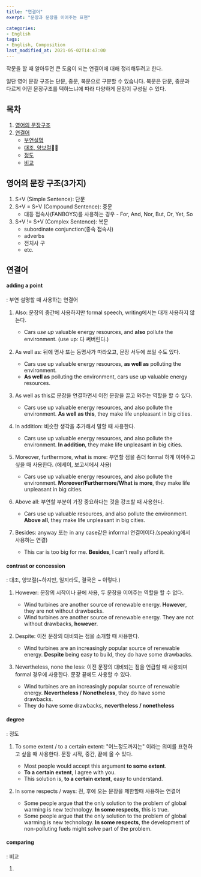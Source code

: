 ```yaml
---
title: "연결어"
exerpt: "문장과 문장을 이어주는 표현"

categories:
- English
tags:
- English, Composition
last_modified_at: 2021-05-02T14:47:00
---
```


작문을 할 때 알아두면 큰 도움이 되는 연결어에 대해 정리해두려고 한다.

일단 영어 문장 구조는 단문, 중문, 복문으로 구분할 수 있습니다.
복문은 단문, 중문과 다르게 어떤 문장구조를 택하느냐에 따라 다양하게 문장이 구성될 수 있다.

## 목차
1. [영어의 문장구조](#영어의-문장-구조(3가지))
2. [연결어](#연결어)
    - [부연설명](#adding-a-point)
    - [대조, 양보절](#contrast-or-concession)
    - [정도](#degree)
    - [비교](#comparing)

## 영어의 문장 구조(3가지)
1. S+V (Simple Sentence): 단문
2. S+V = S+V (Compound Sentence): 중문
    - 대등 접속사(FANBOYS)를 사용하는 경우 - For, And, Nor, But, Or, Yet, So
3. S+V != S+V (Complex Sentence): 복문
    - subordinate conjunction(종속 접속사)
    - adverbs
    - 전치사 구
    - etc.

## 연결어
#### adding a point
: 부연 설명할 때 사용하는 연결어

1. Also: 문장의 중간에 사용하지만 formal speech, writing에서는 대개 사용하지 않는다.
    - Cars *use up* valuable energy resources, and __also__ pollute the environment.
    (use up: 다 써버린다.)

2. As well as: 뒤에 명사 또는 동명사가 따라오고, 문장 서두에 쓰일 수도 있다.
    - Cars use up valuable energy resources, __as well as__ polluting the environment.
    - __As well as__ polluting the environment, cars use up valuable energy resources.

3. As well as this로 문장을 연결하면서 이전 문장을 끌고 와주는 역할을 할 수 있다.
    - Cars use up valuable energy resources, and also pollute the environment. __As well as this__, they make life unpleasant in big cities.

4. In addition: 비슷한 생각을 추가해서 말할 때 사용한다.
    - Cars use up valuable energy resources, and also pollute the environment. __In addition__, they make life unpleasant in big cities.

5. Moreover, furthermore, what is more: 부연할 점을 좀더 formal 하게 이어주고 싶을 때 사용한다. (에세이, 보고서에서 사용)  
    - Cars use up valuable energy resources, and also pollute the environment. __Moreover/Furthermore/What is more__, they make life unpleasant in big cities.

6. Above all: 부연할 부분이 가장 중요하다는 것을 강조할 때 사용한다.
    - Cars use up valuable resources, and also pollute the environment. __Above all__, they make life unpleasant in big cities.

7. Besides: anyway 또는 in any case같은 informal 연결어이다.(speaking에서 사용하는 연결)
    - This car is too big for me. __Besides__, I can't really afford it.

#### contrast or concession
: 대조, 양보절(~하지만, 일지라도, 결국은 ~ 이렇다.)

1. However: 문장의 시작이나 끝에 사용, 두 문장을 이어주는 역할을 할 수 없다.
    - Wind turbines are another source of renewable energy. __However__, they are not without drawbacks.
    - Wind turbines are another source of renewable energy. They are not without drawbacks, __however__.

2. Despite: 이전 문장의 대비되는 점을 소개할 때 사용한다.
    - Wind turbines are an increasingly popular source of renewable energy. __Despite__ being easy to build, they do have some drawbacks.

3. Nevertheless, none the less: 이전 문장의 대비되는 점을 언급할 때 사용되며 formal 경우에 사용한다. 문장 끝에도 사용할 수 있다.
    - Wind turbines are an increasingly popular source of renewable energy. __Nevertheless / Nonetheless__, they do have some drawbacks.
    - They do have some drawbacks, __nevertheless / nonetheless__

#### degree
: 정도

1. To some extent / to a certain extent: "어느정도까지는" 이라는 의미를 표현하고 싶을 때 사용한다. 문장 시작, 중간, 끝에 올 수 있다.
    - Most people would accept this argument __to some extent__.
    - __To a certain extent__, I agree with you.
    - This solution is, __to a certain extent__, easy to understand.

2. In some respects / ways: 전, 후에 오는 문장을 제한할때 사용하는 연결어
    - Some people argue that the only solution to the problem of global warming is new technology. __In some respects__, this is true.
    - Some people argue that the only solution to the problem of global warming is new technology. __In some respects__, the development of non-polluting fuels might solve part of the problem.

#### comparing
: 비교

1.
